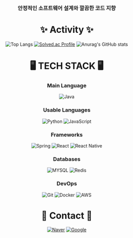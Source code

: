 <div align= "center">


  <h3>안정적인 소프트웨어 설계와 깔끔한 코드 지향</h3>


# ✨ Activity ✨
![Top Langs](https://github-readme-stats.vercel.app/api/top-langs/?username=KRSuchan&layout=compact&theme=tokyonight) 
[![Solved.ac Profile](http://mazassumnida.wtf/api/generate_badge?boj=2_suchan)](https://solved.ac/2_suchan)
![Anurag's GitHub stats](https://github-readme-stats.vercel.app/api?username=KRSuchan&show_icons=true&theme=tokyonight)  

</div>
    
<div align= "center">

# 🖥️ TECH STACK 🖥️

### Main Language
<img alt="Java" src="https://img.shields.io/badge/JAVA-blue?style=for-the-badge"/>

### Usable Languages
<img alt="Python" src="https://img.shields.io/badge/Python-blue?style=for-the-badge&logo=Python&logoColor=white"/> <img alt="JavaScript" src="https://img.shields.io/badge/JavaScript-F7DF1E?style=for-the-badge&logo=javascript&logoColor=white"/> 

### Frameworks
<img alt="Spring" src="https://img.shields.io/badge/Spring-6DB33F?style=for-the-badge&logo=Spring&logoColor=white"> <img alt="React" src="https://img.shields.io/badge/React-61DAFB?style=for-the-badge&logo=React&logoColor=black"/> <img alt="React Native" src="https://img.shields.io/badge/React Native-61DAFB?style=for-the-badge&logo=React&logoColor=black"/>

### Databases
<img alt="MYSQL" src="https://img.shields.io/badge/mysql-4479A1?style=for-the-badge&logo=MYSQL&logoColor=white"/> <img alt="Redis" src="https://img.shields.io/badge/Redis-FF4438?style=for-the-badge&logo=REDIS&logoColor=white"/>

### DevOps
<img alt="Git" src="https://img.shields.io/badge/Git-F05032?style=for-the-badge&logo=git&logoColor=white"/> <img alt="Docker" src="https://img.shields.io/badge/Docker-2496ED?style=for-the-badge&logo=Docker&logoColor=white"/> <img alt="AWS" src="https://img.shields.io/badge/AWS-232F3E?style=for-the-badge&logo=amazonwebservices&logoColor=white"/>

# 📨 Contact 📨
<a href="mailto:lsc1814@naver.com"> <img alt="Naver" src="https://img.shields.io/badge/NAVER-03c75a?style=for-the-badge&logo=Naver&logoColor=white"/></a> <a href="mailto:tncks4814@gmail.com"/> <img alt="Google" src="https://img.shields.io/badge/GMAIL-EA4335?style=flat-square&logo=Gmail&logoColor=white"/></a>
